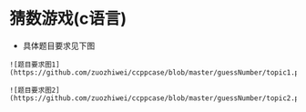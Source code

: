 # 猜数游戏(c语言)

- 具体题目要求见下图

```
![题目要求图1](https://github.com/zuozhiwei/ccppcase/blob/master/guessNumber/topic1.png)
```

```
![题目要求图2](https://github.com/zuozhiwei/ccppcase/blob/master/guessNumber/topic2.png)
```